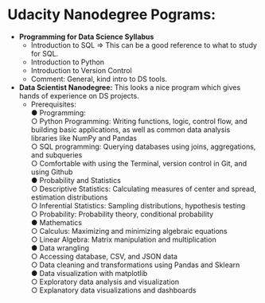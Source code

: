# Udacity Nanodegree Pograms:
- **Programming for Data Science Syllabus**
  - Introduction to SQL => This can be a good reference to what to study for SQL.
  - Introduction to Python
  - Introduction to Version Control
  - Comment: General, kind intro to DS tools.
- **Data Scientist Nanodegree:** This looks a nice program which gives hands of experience on DS projects.
  - Prerequisites:  
● Programming:  
○ Python Programming: Writing functions, logic, control flow, and building basic applications, as
well as common data analysis libraries like NumPy and Pandas  
○ SQL programming: Querying databases using joins, aggregations, and subqueries  
○ Comfortable with using the Terminal, version control in Git, and using Github  
● Probability and Statistics  
○ Descriptive Statistics: Calculating measures of center and spread, estimation distributions  
○ Inferential Statistics: Sampling distributions, hypothesis testing  
○ Probability: Probability theory, conditional probability  
● Mathematics  
○ Calculus: Maximizing and minimizing algebraic equations  
○ Linear Algebra: Matrix manipulation and multiplication  
● Data wrangling  
○ Accessing database, CSV, and JSON data  
○ Data cleaning and transformations using Pandas and Sklearn  
● Data visualization with matplotlib  
○ Exploratory data analysis and visualization  
○ Explanatory data visualizations and dashboards  
